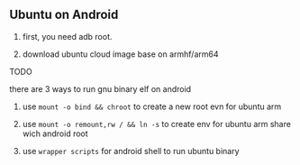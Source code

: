 ## Ubuntu on Android

1. first, you need adb root.

2. download ubuntu cloud image base on armhf/arm64

TODO


there are 3 ways to run gnu binary elf on android

1. use `mount -o bind && chroot` to create a new root evn for ubuntu arm

2. use `mount -o remount,rw / && ln -s` to create env for ubuntu arm share wich android root

3. use `wrapper scripts` for android shell to run ubuntu binary 
